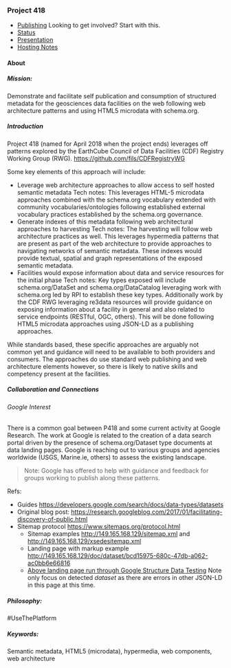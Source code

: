 ### Project 418

* [Publishing](publishing.md)  Looking to get involved?  Start with this.
* [Status](./status.md)
* [Presentation](./presentations)
* [Hosting Notes](hosting.md)

#### About

##### Mission:  
Demonstrate and facilitate self publication and consumption of structured metadata  for the geosciences data facilities on the web following web architecture patterns and using HTML5 microdata with schema.org.  

##### Introduction
Project 418 (named for April 2018 when the project ends) leverages off patterns explored by the EarthCube Council of Data Facilities (CDF) Registry Working Group (RWG). https://github.com/fils/CDFRegistryWG 

Some key elements of this approach will include:

* Leverage web architecture approaches to allow access to self hosted semantic metadata
Tech notes:  This leverages HTML-5 microdata approaches combined with the schema.org vocabulary extended with community vocabularies/ontologies following established external vocabulary practices established by the schema.org governance.  
* Generate indexes of this metadata following web architectural approaches to harvesting 
Tech notes:  The harvesting will follow web architecture practices as well.  This leverages hypermedia patterns that are present as part of the web architecture to provide approaches to navigating networks of semantic metadata.  These indexes would provide textual, spatial and graph representations of the exposed semantic metadata.
* Facilities would expose information about data and service resources for the initial phase
Tech notes:  Key types exposed will include schema.org/DataSet and schema.org/DataCatalog leveraging work with schema.org led by RPI to establish these key types.  Additionally work by the CDF RWG leveraging re3data resources will provide guidance on exposing information about a facility in general and also related to service endpoints (RESTful, OGC, others).   This will be done following HTML5 microdata approaches using JSON-LD as a publishing approaches.   

While standards based, these specific approaches are arguably not common yet and guidance will need to be available to both providers and consumers.     The approaches do use standard web publishing and web architecture elements however, so there is likely to native skills and competency present at the facilities.  

##### Collaboration and Connections

###### Google Interest
There is a common goal between P418 and some current activity at Google Research.  The work at Google is related to the creation of a data search portal driven by the presence of schema.org/Dataset type documents at data landing pages.  Google is reaching out to various groups and agencies worldwide (USGS, Marine.ie, others) to assess the existing landscape.  

>Note:
>Google has offered to help with guidance and feedback for groups working to publish along these patterns.  

Refs:
* Guides https://developers.google.com/search/docs/data-types/datasets 
* Original blog post: https://research.googleblog.com/2017/01/facilitating-discovery-of-public.html 
* Sitemap protocol https://www.sitemaps.org/protocol.html 
    * Sitemap examples http://149.165.168.129/sitemap.xml  and http://149.165.168.129/xsedesitemap.xml
    * Landing page with markup example http://149.165.168.129/doc/dataset/bcd15975-680c-47db-a062-ac0bb6e66816 
    * [Above landing page run through Google Structure Data Testing](https://search.google.com/structured-data/testing-tool/u/0/#url=http%3A%2F%2F149.165.168.129%2Fdoc%2Fdataset%2Fbcd15975-680c-47db-a062-ac0bb6e66816)  Note only focus on detected *dataset* as there are errors in other JSON-LD in this page at this time. 


##### Philosophy:   
\#UseThePlatform
##### Keywords: 
Semantic metadata, HTML5 (microdata), hypermedia, web components, web architecture
